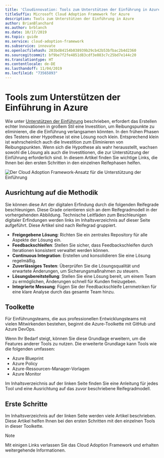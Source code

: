 ```yaml
---
title: 'Cloudinnovation: Tools zum Unterstützen der Einführung in Azure'
titleSuffix: Microsoft Cloud Adoption Framework for Azure
description: Tools zum Unterstützen der Einführung in Azure
author: BrianBlanchard
ms.author: brblanch
ms.date: 10/17/2019
ms.topic: guide
ms.service: cloud-adoption-framework
ms.subservice: innovate
ms.openlocfilehash: 203bd84154b038939b29cb42b53bfbac2b4d2360
ms.sourcegitcommit: bf9be7f2fe4851d83cdf3e083c7c25bd7e144c20
ms.translationtype: HT
ms.contentlocale: de-DE
ms.lasthandoff: 11/04/2019
ms.locfileid: "73565893"
---
```

# <a name="tools-to-empower-adoption-in-azure"></a>Tools zum Unterstützen der Einführung in Azure

Wie unter [Unterstützen der Einführung](../considerations/ci-cd.md) beschrieben, erfordert das Erstellen echter Innovationen in großem Stil eine Investition, um Reibungspunkte zu eliminieren, die die Einführung verlangsamen könnten. In den frühen Phasen des Testens einer Hypothese ist eine Lösung noch klein. Entsprechend klein ist wahrscheinlich auch die Investition zum Eliminieren von Reibungspunkten. Wenn sich die Hypothese als wahr herausstellt, wachsen sowohl die Lösung als auch die Investitionen, die zur Unterstützung der Einführung erforderlich sind. In diesem Artikel finden Sie wichtige Links, die Ihnen bei den ersten Schritten in den einzelnen Reifephasen helfen.

![Der Cloud Adoption Framework-Ansatz für die Unterstützung der Einführung](../../_images/innovate/empower-adoption-maturity.png)

## <a name="alignment-to-the-methodology"></a>Ausrichtung auf die Methodik

Sie können diese Art der digitalen Erfindung durch die folgenden Reifegrade beschleunigen. Diese Grade orientieren sich an dem Reifegradmodell in der vorhergehenden Abbildung. Technische Leitfäden zum Beschleunigen digitaler Erfindungen werden links im Inhaltsverzeichnis auf dieser Seite aufgeführt. Diese Artikel sind nach Reifegrad gruppiert.

- **Freigegebene Lösung**: Richten Sie ein zentrales Repository für alle Aspekte der Lösung ein.
- **Feedbackschleifen**: Stellen Sie sicher, dass Feedbackschleifen durch Iterationen konsistent verwaltet werden können.
- **Continuous Integration**: Erstellen und konsolidieren Sie eine Lösung regelmäßig.
- **Zuverlässiges Testen**: Überprüfen Sie die Lösungsqualität und erwartete Änderungen, um Sicherungsmaßnahmen zu steuern.
- **Lösungsbereitstellung**: Stellen Sie eine Lösung bereit, um einem Team zu ermöglichen, Änderungen schnell für Kunden freizugeben.
- **Integrierte Messung**: Fügen Sie der Feedbackschleife Lernmetriken für eine klare Analyse durch das gesamte Team hinzu.

## <a name="toolchain"></a>Toolkette

Für Einführungsteams, die aus professionellen Entwicklungsteams mit vielen Mitwirkenden bestehen, beginnt die Azure-Toolkette mit GitHub und Azure DevOps.

Wenn Ihr Bedarf steigt, können Sie diese Grundlage erweitern, um die Features anderer Tools zu nutzen. Die erweiterte Grundlage kann Tools wie die folgenden umfassen:

- Azure Blueprint
- Azure Policy
- Azure-Ressourcen-Manager-Vorlagen
- Azure Monitor

Im Inhaltsverzeichnis auf der linken Seite finden Sie eine Anleitung für jedes Tool und eine Ausrichtung auf das zuvor beschriebene Reifegradmodell.

## <a name="get-started"></a>Erste Schritte

Im Inhaltsverzeichnis auf der linken Seite werden viele Artikel beschrieben. Diese Artikel helfen Ihnen bei den ersten Schritten mit den einzelnen Tools in dieser Toolkette.

> [!NOTE]
> Mit einigen Links verlassen Sie das Cloud Adoption Framework und erhalten weitergehende Informationen.
